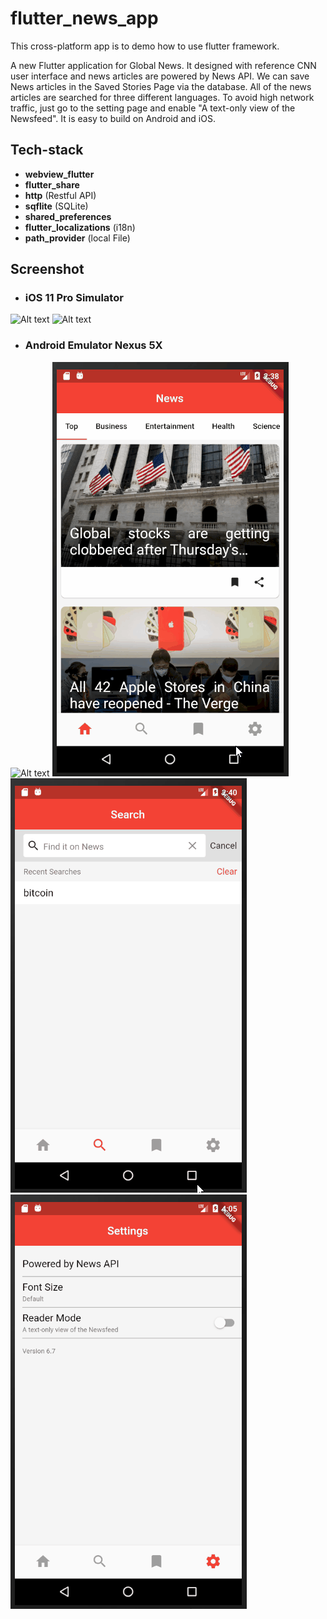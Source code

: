 # flutter_news_app

This cross-platform app is to demo how to use flutter framework.

A new Flutter application for Global News. It designed with reference CNN user interface and news articles are powered by News API. We can save News articles in the Saved Stories Page via the database. All of the news articles are searched for three different languages. To avoid high network traffic, just go to the setting page and enable "A text-only view of the Newsfeed". It is easy to build on Android and iOS.

## Tech-stack

- **webview_flutter**
- **flutter_share**
- **http** (Restful API)
- **sqflite** (SQLite)
- **shared_preferences**
- **flutter_localizations** (i18n)
- **path_provider** (local File)

## Screenshot
- ### iOS 11 Pro Simulator
![Alt text](https://github.com/fightwen/FlutterNewsApp/blob/master/screenshot/Apr-06-2020%2018-03-35.gif)
![Alt text](https://github.com/fightwen/FlutterNewsApp/blob/master/screenshot/Apr-06-2020%2018-06-14.gif)

- ### Android Emulator Nexus 5X 
![Alt text](https://github.com/fightwen/FlutterNewsApp/blob/master/screenshot/newsListAppScreen.gif)
![Alt text](https://github.com/fightwen/FlutterNewsApp/blob/master/screenshot/newsListAppScreen5.gif)
![Alt text](https://github.com/fightwen/FlutterNewsApp/blob/master/screenshot/newsListAppScreen6.gif)
![Alt text](https://github.com/fightwen/FlutterNewsApp/blob/master/screenshot/newsListAppScreen7.gif)

